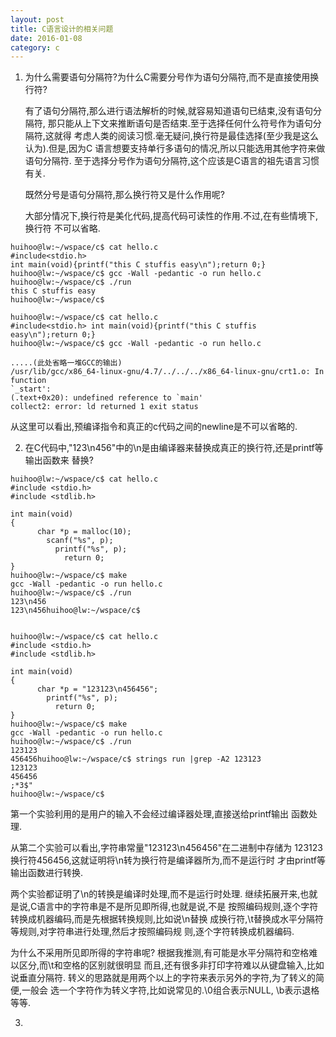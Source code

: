 ```yaml
---
layout: post
title: C语言设计的相关问题
date: 2016-01-08
category: c
---
```


1. 为什么需要语句分隔符?为什么C需要分号作为语句分隔符,而不是直接使用换行符?

   有了语句分隔符,那么进行语法解析的时候,就容易知道语句已结束,没有语句分隔符,
   那只能从上下文来推断语句是否结束.至于选择任何什么符号作为语句分隔符,这就得
   考虑人类的阅读习惯.毫无疑问,换行符是最佳选择(至少我是这么认为).但是,因为C
   语言想要支持单行多语句的情况,所以只能选用其他字符来做语句分隔符.
   至于选择分号作为语句分隔符,这个应该是C语言的祖先语言习惯有关.

   既然分号是语句分隔符,那么换行符又是什么作用呢?

   大部分情况下,换行符是美化代码,提高代码可读性的作用.不过,在有些情境下,换行符
   不可以省略.

~~~
huihoo@lw:~/wspace/c$ cat hello.c 
#include<stdio.h>
int main(void){printf("this C stuffis easy\n");return 0;} 
huihoo@lw:~/wspace/c$ gcc -Wall -pedantic -o run hello.c 
huihoo@lw:~/wspace/c$ ./run 
this C stuffis easy
huihoo@lw:~/wspace/c$

huihoo@lw:~/wspace/c$ cat hello.c 
#include<stdio.h> int main(void){printf("this C stuffis easy\n");return 0;} 
huihoo@lw:~/wspace/c$ gcc -Wall -pedantic -o run hello.c 

.....(此处省略一堆GCC的输出)
/usr/lib/gcc/x86_64-linux-gnu/4.7/../../../x86_64-linux-gnu/crt1.o: In function
`_start':
(.text+0x20): undefined reference to `main'
collect2: error: ld returned 1 exit status
~~~

从这里可以看出,预编译指令和真正的c代码之间的newline是不可以省略的.
   
2. 在C代码中,"123\n456"中的\n是由编译器来替换成真正的换行符,还是printf等输出函数来
替换?

~~~
huihoo@lw:~/wspace/c$ cat hello.c 
#include <stdio.h> 
#include <stdlib.h>

int main(void)
{ 
      char *p = malloc(10);  
        scanf("%s", p);
          printf("%s", p);
            return 0;
} 
huihoo@lw:~/wspace/c$ make
gcc -Wall -pedantic -o run hello.c
huihoo@lw:~/wspace/c$ ./run 
123\n456
123\n456huihoo@lw:~/wspace/c$


huihoo@lw:~/wspace/c$ cat hello.c 
#include <stdio.h> 
#include <stdlib.h>

int main(void)
{ 
      char *p = "123123\n456456";
        printf("%s", p);
          return 0;
} 
huihoo@lw:~/wspace/c$ make
gcc -Wall -pedantic -o run hello.c
huihoo@lw:~/wspace/c$ ./run 
123123
456456huihoo@lw:~/wspace/c$ strings run |grep -A2 123123
123123
456456
;*3$"
huihoo@lw:~/wspace/c$
~~~

第一个实验利用的是用户的输入不会经过编译器处理,直接送给printf输出
函数处理.

从第二个实验可以看出,字符串常量"123123\n456456"在二进制中存储为
123123换行符456456,这就证明将\n转为换行符是编译器所为,而不是运行时
才由printf等输出函数进行转换.
   
两个实验都证明了\n的转换是编译时处理,而不是运行时处理.
继续拓展开来,也就是说,C语言中的字符串是不是所见即所得,也就是说,不是
按照编码规则,逐个字符转换成机器编码,而是先根据转换规则,比如说\n替换
成换行符,\t替换成水平分隔符等规则,对字符串进行处理,然后才按照编码规
则,逐个字符转换成机器编码.

为什么不采用所见即所得的字符串呢?
根据我推测,有可能是水平分隔符和空格难以区分,而\t和空格的区别就很明显
而且,还有很多非打印字符难以从键盘输入,比如说垂直分隔符.
转义的思路就是用两个以上的字符来表示另外的字符,为了转义的简便,一般会
选一个字符作为转义字符,比如说常见的\.\0组合表示NULL, \b表示退格等等.


3. 
